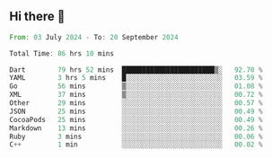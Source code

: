 ## Hi there 👋

<!--START_SECTION:waka-->

```rust
From: 03 July 2024 - To: 20 September 2024

Total Time: 86 hrs 10 mins

Dart        79 hrs 52 mins  ███████████████████████▒░   92.70 %
YAML        3 hrs 5 mins    █░░░░░░░░░░░░░░░░░░░░░░░░   03.59 %
Go          56 mins         ▒░░░░░░░░░░░░░░░░░░░░░░░░   01.08 %
XML         37 mins         ▒░░░░░░░░░░░░░░░░░░░░░░░░   00.72 %
Other       29 mins         ░░░░░░░░░░░░░░░░░░░░░░░░░   00.57 %
JSON        25 mins         ░░░░░░░░░░░░░░░░░░░░░░░░░   00.49 %
CocoaPods   25 mins         ░░░░░░░░░░░░░░░░░░░░░░░░░   00.49 %
Markdown    13 mins         ░░░░░░░░░░░░░░░░░░░░░░░░░   00.26 %
Ruby        3 mins          ░░░░░░░░░░░░░░░░░░░░░░░░░   00.06 %
C++         1 min           ░░░░░░░░░░░░░░░░░░░░░░░░░   00.02 %
```

<!--END_SECTION:waka-->

<!--
**mathiskakal/mathiskakal** is a ✨ _special_ ✨ repository because its `README.md` (this file) appears on your GitHub profile.

Here are some ideas to get you started:

- 🔭 I’m currently working on ...
- 🌱 I’m currently learning ...
- 👯 I’m looking to collaborate on ...
- 🤔 I’m looking for help with ...
- 💬 Ask me about ...
- 📫 How to reach me: ...
- 😄 Pronouns: ...
- ⚡ Fun fact: ...
-->
